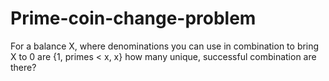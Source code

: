 # Prime-coin-change-problem
For a balance X, where denominations you can use in combination to bring X to 0 are {1, primes &lt; x, x} how many unique, successful combination are there?
